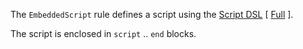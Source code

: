The `EmbeddedScript` rule defines a script using the [Script DSL](/docs/reference/language/Script) [ [Full](/docs/reference/language/Full#rule-script) ].

The script is enclosed in `script` .. `end` blocks.

